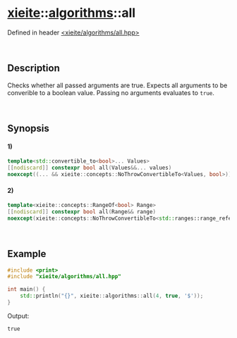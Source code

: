 # [xieite](../../xieite.md)\:\:[algorithms](../../algorithms.md)\:\:all
Defined in header [<xieite/algorithms/all.hpp>](../../../include/xieite/algorithms/all.hpp)

&nbsp;

## Description
Checks whether all passed arguments are true. Expects all arguments to be converible to a boolean value. Passing no arguments evaluates to `true`.

&nbsp;

## Synopsis
#### 1)
```cpp
template<std::convertible_to<bool>... Values>
[[nodiscard]] constexpr bool all(Values&&... values)
noexcept((... && xieite::concepts::NoThrowConvertibleTo<Values, bool>));
```
#### 2)
```cpp
template<xieite::concepts::RangeOf<bool> Range>
[[nodiscard]] constexpr bool all(Range&& range)
noexcept(xieite::concepts::NoThrowConvertibleTo<std::ranges::range_reference_t<Range>, bool>);
```

&nbsp;

## Example
```cpp
#include <print>
#include "xieite/algorithms/all.hpp"

int main() {
    std::println("{}", xieite::algorithms::all(4, true, '$'));
}
```
Output:
```
true
```
